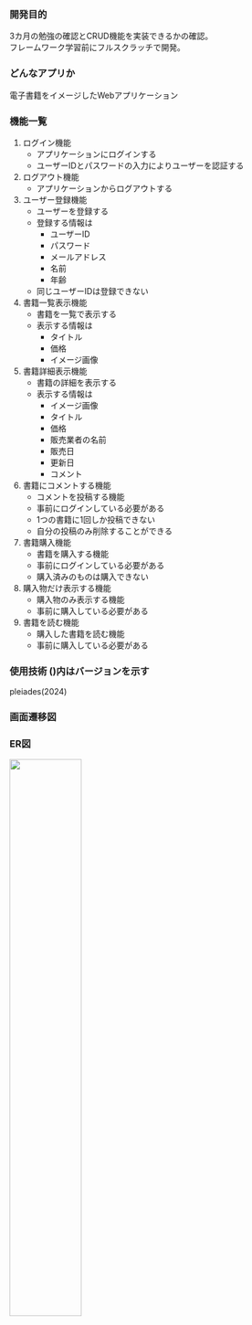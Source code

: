 ### 開発目的  

3カ月の勉強の確認とCRUD機能を実装できるかの確認。  
フレームワーク学習前にフルスクラッチで開発。  

### どんなアプリか  

電子書籍をイメージしたWebアプリケーション  

### 機能一覧  

1. ログイン機能  
    - アプリケーションにログインする  
    - ユーザーIDとパスワードの入力によりユーザーを認証する  
2. ログアウト機能  
    - アプリケーションからログアウトする  
3. ユーザー登録機能  
    - ユーザーを登録する  
    - 登録する情報は  
        - ユーザーID  
        - パスワード  
        - メールアドレス  
        - 名前  
        - 年齢  
    - 同じユーザーIDは登録できない  
4. 書籍一覧表示機能  
    - 書籍を一覧で表示する  
    - 表示する情報は  
        - タイトル  
        - 価格  
        - イメージ画像  
5. 書籍詳細表示機能  
    - 書籍の詳細を表示する  
    - 表示する情報は  
        - イメージ画像  
        - タイトル  
        - 価格  
        - 販売業者の名前  
        - 販売日  
        - 更新日  
        - コメント  
6. 書籍にコメントする機能  
    - コメントを投稿する機能  
    - 事前にログインしている必要がある  
    - 1つの書籍に1回しか投稿できない  
    - 自分の投稿のみ削除することができる  
7. 書籍購入機能  
    - 書籍を購入する機能  
    - 事前にログインしている必要がある  
    - 購入済みのものは購入できない  
8. 購入物だけ表示する機能  
    - 購入物のみ表示する機能  
    - 事前に購入している必要がある  
9. 書籍を読む機能  
    - 購入した書籍を読む機能  
    - 事前に購入している必要がある  

### 使用技術 ()内はバージョンを示す  

pleiades(2024)  

### 画面遷移図  


### ER図  

<img src="ER図.jpg" width="50%" />  

